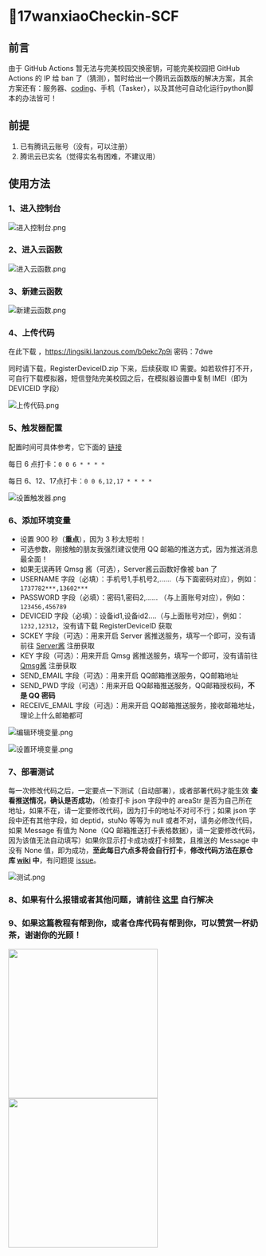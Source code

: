 # 🌈17wanxiaoCheckin-SCF

## 前言

由于 GitHub Actions 暂无法与完美校园交换密钥，可能完美校园把 GitHub Actions 的 IP 给 ban 了（猜测），暂时给出一个腾讯云函数版的解决方案，其余方案还有：服务器、[coding](https://blog.imyan.ren/posts/eb6032e9/)、手机（Tasker），以及其他可自动化运行python脚本的办法皆可！

## 前提

1. 已有腾讯云账号（没有，可以注册）
2. 腾讯云已实名（觉得实名有困难，不建议用）

## 使用方法

### 1、进入控制台

![进入控制台.png](https://cdn.jsdelivr.net/gh/ReaJason/17wanxiaoCheckin-Actions/Pictures/进入控制台.png)

### 2、进入云函数

![进入云函数.png](https://cdn.jsdelivr.net/gh/ReaJason/17wanxiaoCheckin-Actions/Pictures/搜索云函数.png)

### 3、新建云函数

![新建云函数.png](https://cdn.jsdelivr.net/gh/ReaJason/17wanxiaoCheckin-Actions/Pictures/选择地区.png)

### 4、上传代码

在此下载 ，https://lingsiki.lanzous.com/b0ekc7p9i 密码：7dwe

同时请下载，RegisterDeviceID.zip 下来，后续获取 ID 需要。如若软件打不开，可自行下载模拟器，短信登陆完美校园之后，在模拟器设置中复制 IMEI（即为 DEVICEID 字段）

![上传代码.png](https://cdn.jsdelivr.net/gh/ReaJason/17wanxiaoCheckin-Actions/Pictures/新建函数.png)

### 5、触发器配置

配置时间可具体参考，它下面的 [链接](https://cloud.tencent.com/document/product/583/9708)

每日 6 点打卡：`0 0 6 * * * *`

每日 6、12、17点打卡：`0 0 6,12,17 * * * *`

![设置触发器.png](https://cdn.jsdelivr.net/gh/ReaJason/17wanxiaoCheckin-Actions/Pictures/设置触发器.png)

### 6、添加环境变量

- 设置 900 秒（**重点**），因为 3 秒太短啦！
- 可选参数，刚接触的朋友我强烈建议使用 QQ 邮箱的推送方式，因为推送消息最全面！
- 如果无误再转 Qmsg 酱（可选），Server酱云函数好像被 ban 了
- USERNAME 字段（必填）：手机号1,手机号2,......（与下面密码对应），例如：`1737782***,13602***`
- PASSWORD 字段（必填）：密码1,密码2,......  （与上面账号对应），例如：`123456,456789`
- DEVICEID 字段（必填）：设备id1,设备id2....（与上面账号对应），例如：`1232,12312`，没有请下载 RegisterDeviceID 获取
- SCKEY 字段（可选）：用来开启 Server 酱推送服务，填写一个即可，没有请前往 [Server酱](https://sc.ftqq.com/3.version) 注册获取
- KEY 字段（可选）：用来开启 Qmsg 酱推送服务，填写一个即可，没有请前往 [Qmsg酱](https://qmsg.zendee.cn/index.html) 注册获取
- SEND_EMAIL 字段（可选）：用来开启 QQ邮箱推送服务，QQ邮箱地址
- SEND_PWD 字段（可选）：用来开启 QQ邮箱推送服务，QQ邮箱授权码，**不是 QQ 密码**
- RECEIVE_EMAIL 字段（可选）：用来开启 QQ邮箱推送服务，接收邮箱地址，理论上什么邮箱都可

![编辑环境变量.png](https://cdn.jsdelivr.net/gh/ReaJason/17wanxiaoCheckin-Actions/Pictures/编辑环境变量.png)

![设置环境变量.png](https://cdn.jsdelivr.net/gh/ReaJason/17wanxiaoCheckin-Actions/Pictures/设置环境变量.png)

### 7、部署测试

每一次修改代码之后，一定要点一下测试（自动部署），或者部署代码才能生效
**查看推送情况，确认是否成功**，（检查打卡 json 字段中的 areaStr 是否为自己所在地址，如果不在，请一定要修改代码，因为打卡的地址不对可不行；如果 json 字段中还有其他字段，如 deptid，stuNo 等等为 null 或者不对，请务必修改代码，如果 Message 有值为 None（QQ 邮箱推送打卡表格数据），请一定要修改代码，因为该值无法自动填写）如果你显示打卡成功或打卡频繁，且推送的 Message 中没有 None 值，即为成功，**至此每日六点多将会自行打卡**，**修改代码方法在原仓库 [wiki](https://github.com/ReaJason/17wanxiaoCheckin-Actions/wiki) 中**，有问题提 [issue](https://github.com/ReaJason/17wanxiaoCheckin-Actions/issues)。

![测试.png](https://cdn.jsdelivr.net/gh/ReaJason/17wanxiaoCheckin-Actions/Pictures/测试.png)

### 8、如果有什么报错或者其他问题，请前往 [这里](https://github.com/ReaJason/17wanxiaoCheckin-Actions/wiki) 自行解决

### 9、如果这篇教程有帮到你，或者仓库代码有帮到你，可以赞赏一杯奶茶，谢谢你的光顾！

<img src="https://cdn.jsdelivr.net/gh/ReaJason/17wanxiaoCheckin-Actions/Pictures/支付宝.jpg" width="300"/><img src="https://cdn.jsdelivr.net/gh/ReaJason/17wanxiaoCheckin-Actions/Pictures/微信.png" width="300"/>